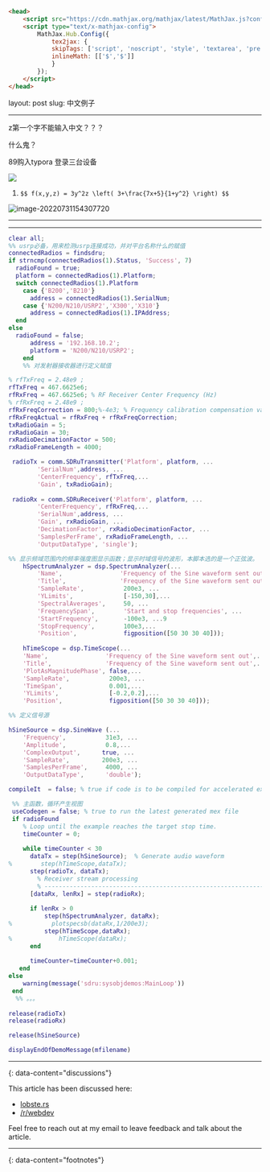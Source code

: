 ```html
<head>
    <script src="https://cdn.mathjax.org/mathjax/latest/MathJax.js?config=TeX-AMS-MML_HTMLorMML" type="text/javascript"></script>
    <script type="text/x-mathjax-config">
        MathJax.Hub.Config({
            tex2jax: {
            skipTags: ['script', 'noscript', 'style', 'textarea', 'pre'],
            inlineMath: [['$','$']]
            }
        });
    </script>
</head>
```

layout: post
slug: 中文例子

---

z第一个字不能输入中文？？？

什么鬼？

89购入typora 登录三台设备
	
![](http://latex.codecogs.com/gif.latex?\\sigma=\sqrt{\frac{1}{n}{\sum_{k=1}^n(x_i-\bar{x})^2}})

1. `$$ f(x,y,z) = 3y^2z \left( 3+\frac{7x+5}{1+y^2} \right) $$`

![image-20220731154307720](C:\Users\core\AppData\Roaming\Typora\typora-user-images\image-20220731154307720.png)

---

---
```matlab
clear all;
%% usrp必备，用来检测usrp连接成功，并对平台名称什么的赋值
connectedRadios = findsdru;
if strncmp(connectedRadios(1).Status, 'Success', 7)
  radioFound = true;
  platform = connectedRadios(1).Platform;
  switch connectedRadios(1).Platform
	case {'B200','B210'}
	  address = connectedRadios(1).SerialNum;
	case {'N200/N210/USRP2','X300','X310'}
	  address = connectedRadios(1).IPAddress;
  end
else
  radioFound = false;
	  address = '192.168.10.2';
	  platform = 'N200/N210/USRP2';
	end
	%% 对发射器接收器进行定义赋值
```



	

```matlab
% rfTxFreq = 2.48e9 ;
rfTxFreq = 467.6625e6;
rfRxFreq = 467.6625e6; % RF Receiver Center Frequency (Hz)
% rfRxFreq = 2.48e9 ;
rfRxFreqCorrection = 800;%-4e3; % Frequency calibration compensation value (Hz)
rfRxFreqActual = rfRxFreq + rfRxFreqCorrection;
txRadioGain = 5;
rxRadioGain = 30;
rxRadioDecimationFactor = 500;
rxRadioFrameLength = 4000;
```


```matlab
 radioTx = comm.SDRuTransmitter('Platform', platform, ...
        'SerialNum',address, ...
		'CenterFrequency', rfTxFreq,...
		'Gain', txRadioGain);
	
 radioRx = comm.SDRuReceiver('Platform', platform, ...
		'CenterFrequency', rfRxFreq,...
        'SerialNum',address, ...
		'Gain', rxRadioGain, ...
		'DecimationFactor', rxRadioDecimationFactor, ...
		'SamplesPerFrame', rxRadioFrameLength, ...
		'OutputDataType', 'single');
```

```matlab
%% 显示频域范围内的频率强度图显示函数；显示时域信号的波形，本脚本选的是一个正弦波。
	hSpectrumAnalyzer = dsp.SpectrumAnalyzer(...
		'Name',                'Frequency of the Sine waveform sent out',...
		'Title',               'Frequency of the Sine waveform sent out',...
		'SampleRate',           200e3, ...  
		'YLimits',              [-150,30],...
		'SpectralAverages',     50, ...
		'FrequencySpan',        'Start and stop frequencies', ...
		'StartFrequency',       -100e3, ...9
		'StopFrequency',        100e3,...
		'Position',             figposition([50 30 30 40]));
		
	hTimeScope = dsp.TimeScope(...
	'Name',                'Frequency of the Sine waveform sent out',...
	'Title',               'Frequency of the Sine waveform sent out',...
	'PlotAsMagnitudePhase', false,...
	'SampleRate',           200e3, ...
	'TimeSpan',             0.001,...
	'YLimits',              [-0.2,0.2],...
	'Position',             figposition([50 30 30 40]));
```


```matlab
%% 定义信号源

hSineSource = dsp.SineWave (...
	'Frequency',           31e3, ...
	'Amplitude',           0.8,...
	'ComplexOutput',      true, ...
	'SampleRate',         200e3, ...
	'SamplesPerFrame',     4000, ...
	'OutputDataType',      'double');

compileIt  = false; % true if code is to be compiled for accelerated execution
```

```matlab
 %% 主函数，循环产生视图
 useCodegen = false; % true to run the latest generated mex file
 if radioFound
	% Loop until the example reaches the target stop time.
	timeCounter = 0;
	
	while timeCounter < 30
	  dataTx = step(hSineSource);  % Generate audio waveform 
%        step(hTimeScope,dataTx);
	  step(radioTx, dataTx);
		% Receiver stream processing
		% -----------------------------------------------------------------
	  [dataRx, lenRx] = step(radioRx);
	   
	  if lenRx > 0
		  step(hSpectrumAnalyzer, dataRx);
%           plotspecsb(dataRx,1/200e3);      
		  step(hTimeScope,dataRx);
%             hTimeScope(dataRx);
	  end
	  
	  timeCounter=timeCounter+0.001;
   end
else
	warning(message('sdru:sysobjdemos:MainLoop'))
 end
  %% 。。。
 
release(radioTx)
release(radioRx)

release(hSineSource)

displayEndOfDemoMessage(mfilename)
```

---



{: data-content="discussions"}

This article has been discussed here:
- [lobste.rs](#)
- [/r/webdev](#)

Feel free to reach out at my email to leave feedback and talk about the article.

---
{: data-content="footnotes"}

[^1]: Okay here I should put something about "ipsum".
[^2]: same goes for this.
[^3]: I studied latin in high school but im not able to translate *anything*! By the way this is a longer footnote and i think it is still pretty cool, even prettier than shortier ones even though it does not say anything useful but whatever.